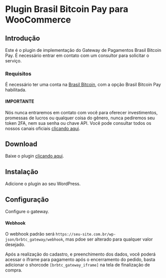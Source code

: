 # Plugin Brasil Bitcoin Pay para WooCommerce
## Introdução
Este é o plugin de implementação do Gateway de Pagamentos Brasil Bitcoin Pay. É necessário entrar em contato com um consultor para solicitar o serviço.

### Requisitos
É necessário ter uma conta na [Brasil Bitcoin](https://brasilbitcoin.com.br), com a opção Brasil Bitcoin Pay habilitada.

#### IMPORTANTE
Nós nunca entraremos em contato com você para oferecer investimentos, promessas de lucros ou qualquer coisa do gênero, nunca pediremos seu token 2FA, nem sua senha ou chave API. Você pode consultar todos os nossos canais oficiais [clicando aqui](https://brasilbitcoin.com.br/verificar-autenticidade).

## Download
Baixe o plugin [clicando aqui](https://github.com/brbtcoficial/brbtc-gateway/archive/refs/heads/main.zip).

## Instalação
Adicione o plugin ao seu WordPress.

## Configuração
Configure o gateway.

#### Webhook
O webhook padrão será `https://seu-site.com.br/wp-json/brbtc_gateway/webhook`, mas pdoe ser alterado para qualquer valor desejado.

Após a realização do cadastro, e preenchimento dos dados, você poderá acessar o iframe para pagamento após o encerramento do pedido, basta adicionar o shorcode `[brbtc_gateway_iframe]` na tela de finalização de compra.
